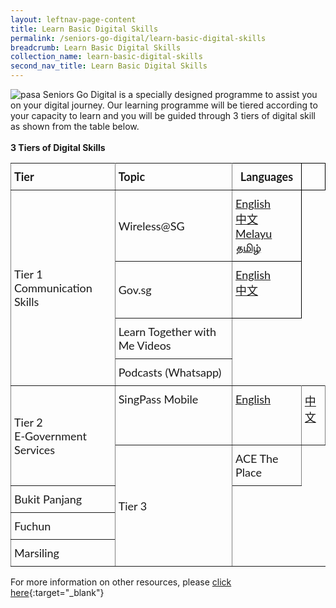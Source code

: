 ```yaml
---
layout: leftnav-page-content
title: Learn Basic Digital Skills 
permalink: /seniors-go-digital/learn-basic-digital-skills
breadcrumb: Learn Basic Digital Skills
collection_name: learn-basic-digital-skills
second_nav_title: Learn Basic Digital Skills
---
```


![pasa](/images/learn-digital-skills/pa-senior-academy/pa-senior-academy.jpeg)
Seniors Go Digital is a specially designed programme to assist you on your digital journey.
Our learning programme will be tiered according to your capacity to learn and you will be guided through 3 tiers of digital skill as shown from the table below. <br><br>
**3 Tiers of Digital Skills**

<style type="text/css">
.tg  {border-collapse:collapse;border-spacing:0;}
.tg td{font-family:Lato;font-size:18px;padding:10px 5px;border-style:solid;border-width:1px;overflow:hidden;word-break:normal;border-color:black;}
.tg th{font-family:Lato;font-size:18px;font-weight:normal;padding:10px 5px;border-style:solid;border-width:1px;overflow:hidden;word-break:normal;border-color:black;}
.tg .tg-lboi{border-color:inherit;text-align:left;vertical-align:middle}
.tg .tg-0pky{border-color:inherit;text-align:left;vertical-align:top}
.content table td, .content table th{
  border:1px solid;
}
.content table tbody tr:last-child td, .content table tbody tr:last-child th{
  border-bottom-width:thin;
}
</style>
<table class="tg">
  <tr>
    <th class="tg-lboi"><span style="font-weight:700">Tier</span></th>
    <th class="tg-lboi"><span style="font-weight:700">Topic</span></th>
    <th class="tg-1boi"><span style="font-weight:700">Languages</span><th>
  </tr>
  <tr>
    <td class="tg-lboi" rowspan="4">Tier 1<br> Communication Skills</td>
    <td class="tg-lboi">Wireless@SG</td>
    <td class="tg-1boi">
    <a href="https://imsilver-staging.netlify.app/files/DREK100919/DREK-T2_Wireless@SG%20(English).pdf" target="_blank">English</a><br>
    <a href="https://imsilver-staging.netlify.app/files/DREK100919/DREK-T2_Wireless@SG%20(Chinese).pdf" target="_blank">中文</a><br>
    <a href="https://imsilver-staging.netlify.app/files/PayNow/11154_DREK-T1-PAYNow_Malay.pdf" target="_blank">Melayu</a><br>
    <a href="https://imsilver-staging.netlify.app/files/DREK101219/DREK-T2-Wireless@SG%20(Tamil)_101219.pdf" target="_blank">தமிழ்</a><br>
                                                                                                                            </td>                                                         
  </tr>
  <tr>
    <td class="tg-lboi">Gov.sg </td>
    <td class="tg-1boi">
   <a href="https://imsilver-staging.netlify.app/files/DREK240320/DREK-T7-Gov.sg%20(English)_24032020.pdf" target="_blank">English</a><br>
    <a href="https://imsilver-staging.netlify.app/files/DREK240320/DREK-T7-Gov.sg%20(Chinese)_24032020.pdf" target="_blank">中文</a><br>
   <br>
                                                                                                                           </td>
  </tr>
  <tr>
    <td class="tg-lboi">Learn Together with Me Videos  </td>
  </tr>
  <tr>
    <td class="tg-0pky">Podcasts (Whatsapp)</td>
  </tr>
  <tr>
    <td class="tg-lboi" rowspan="2">Tier 2<br> E-Government Services</td>
    <td class="tg-0pky">SingPass Mobile</td>
    <td class="tg-0pky"><a href="https://imsilver-staging.netlify.app/files/SingPass%20Mobile.pdf" target="_blank">English</a><br>
    <td class="tg-0pky"><a href="https://imsilver-staging.netlify.app/files/SingPass%20Mobile_Chinese.pdf" target="_blank">中文</a><br>

 <br>


</td>
  </tr>

  <tr>
    <td class="tg-lboi" rowspan="4">Tier 3</td>
    <td class="tg-0pky">ACE The Place</td>
  </tr>
  <tr>
    <td class="tg-0pky">Bukit Panjang</td>
  </tr>
  <tr>
    <td class="tg-0pky">Fuchun</td>
  </tr>
  <tr>
    <td class="tg-0pky">Marsiling</td>
  </tr>
</table>

For more information on other resources, please [click here](https://pa.gov.sg/our-network/community-clubs/locate-cc){:target="_blank"}


